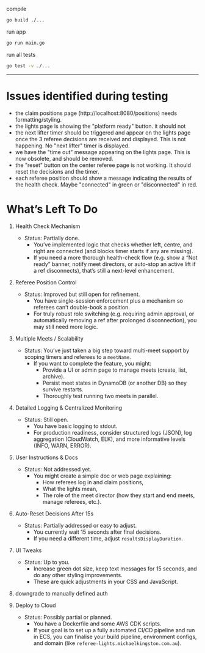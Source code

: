compile
```bash
go build ./...
```

run app
```bash
go run main.go
```

run all tests
```bash
go test -v ./...
```

---
# Issues identified during testing
- the claim positions page (http://localhost:8080/positions) needs formatting/styling.
- the lights page is showing the "platform ready" button. it should not
- the next lifter timer should be triggered and appear on the lights page once the 3 referee decisions are received and displayed. This is not happening. No "next lifter" timer is displayed.
- we have the "time out" message appearing on the lights page. This is now obsolete, and should be removed.
- the "reset" button on the center referee page is not working. It should reset the decisions and the timer.
- each referee position should show a message indicating the results of the health check. Maybe "connected" in green or "disconnected" in red.

# What’s Left To Do

1. Health Check Mechanism
   - Status: Partially done.
       - You’ve implemented logic that checks whether left, centre, and right are connected (and blocks timer starts if any are missing).
       - If you need a more thorough health-check flow (e.g. show a “Not ready” banner, notify meet directors, or auto-stop an active lift if a ref disconnects), that’s still a next-level enhancement.

2. Referee Position Control
   - Status: Improved but still open for refinement.
       - You have single-session enforcement plus a mechanism so referees can’t double-book a position.
       - For truly robust role switching (e.g. requiring admin approval, or automatically removing a ref after prolonged disconnection), you may still need more logic.

3. Multiple Meets / Scalability
   - Status: You’ve just taken a big step toward multi-meet support by scoping timers and referees to a `meetName`.
       - If you want to complete the feature, you might:
           - Provide a UI or admin page to manage meets (create, list, archive).
           - Persist meet states in DynamoDB (or another DB) so they survive restarts.
           - Thoroughly test running two meets in parallel.

4. Detailed Logging & Centralized Monitoring
   - Status: Still open.
       - You have basic logging to stdout.
       - For production readiness, consider structured logs (JSON), log aggregation (CloudWatch, ELK), and more informative levels (INFO, WARN, ERROR).

5. User Instructions & Docs
   - Status: Not addressed yet.
       - You might create a simple doc or web page explaining:
           - How referees log in and claim positions,
           - What the lights mean,
           - The role of the meet director (how they start and end meets, manage referees, etc.).

6. Auto-Reset Decisions After 15s
   - Status: Partially addressed or easy to adjust.
       - You currently wait 15 seconds after final decisions.
       - If you need a different time, adjust `resultsDisplayDuration`.

7. UI Tweaks
   - Status: Up to you.
       - Increase green dot size, keep text messages for 15 seconds, and do any other styling improvements.
       - These are quick adjustments in your CSS and JavaScript.

8. downgrade to manually defined auth

9. Deploy to Cloud
   - Status: Possibly partial or planned.
       - You have a Dockerfile and some AWS CDK scripts.
       - If your goal is to set up a fully automated CI/CD pipeline and run in ECS, you can finalise your build pipeline, environment configs, and domain (like `referee-lights.michaelkingston.com.au`).

